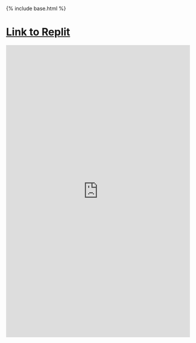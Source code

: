 {% include base.html %}

# [Link to Replit](https://replit.com/@MadCacti/bipbapbopbepbup)

<iframe frameborder="0" width="100%" height="800px" src="https://replit.com/@MadCacti/bipbapbopbepbup?lite=true#README%22%3E">

## Week 0
### Learning how menus work and are built in terminal.
```
def menu():
    title = "menu" + banner 
    menu_list = main_menu.copy()
    menu_list.append(["patterns", submenu])
    buildMenu(title, menu_list)


```

